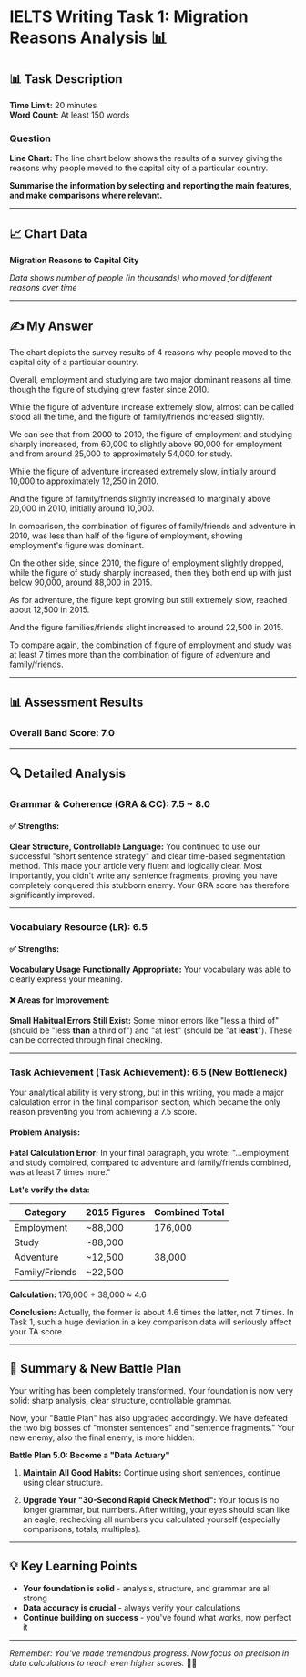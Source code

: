 # IELTS Writing Task 1: Migration Reasons Analysis 📊

## 📊 Task Description

**Time Limit:** 20 minutes  
**Word Count:** At least 150 words

### Question
**Line Chart:** The line chart below shows the results of a survey giving the reasons why people moved to the capital city of a particular country.

**Summarise the information by selecting and reporting the main features, and make comparisons where relevant.**

---

## 📈 Chart Data

**Migration Reasons to Capital City**

*Data shows number of people (in thousands) who moved for different reasons over time*

---

## ✍️ My Answer

The chart depicts the survey results of 4 reasons why people moved to the capital city of a particular country.

Overall, employment and studying are two major dominant reasons all time, though the figure of studying grew faster since 2010.

While the figure of adventure increase extremely slow, almost can be called stood all the time, and the figure of family/friends increased slightly.

We can see that from 2000 to 2010, the figure of employment and studying sharply increased, from 60,000 to slightly above 90,000 for employment and from around 25,000 to approximately 54,000 for study.

While the figure of adventure increased extremely slow, initially around 10,000 to approximately 12,250 in 2010.

And the figure of family/friends slightly increased to marginally above 20,000 in 2010, initially around 10,000.

In comparison, the combination of figures of family/friends and adventure in 2010, was less than half of the figure of employment, showing employment's figure was dominant.

On the other side, since 2010, the figure of employment slightly dropped, while the figure of study sharply increased, then they both end up with just below 90,000, around 88,000 in 2015.

As for adventure, the figure kept growing but still extremely slow, reached about 12,500 in 2015.

And the figure families/friends slight increased to around 22,500 in 2015.

To compare again, the combination of figure of employment and study was at least 7 times more than the combination of figure of adventure and family/friends.

---

## 📊 Assessment Results

### Overall Band Score: **7.0**

---

## 🔍 Detailed Analysis

### **Grammar & Coherence (GRA & CC): 7.5 ~ 8.0**

#### ✅ **Strengths:**

**Clear Structure, Controllable Language:** You continued to use our successful "short sentence strategy" and clear time-based segmentation method. This made your article very fluent and logically clear. Most importantly, you didn't write any sentence fragments, proving you have completely conquered this stubborn enemy. Your GRA score has therefore significantly improved.

---

### **Vocabulary Resource (LR): 6.5**

#### ✅ **Strengths:**

**Vocabulary Usage Functionally Appropriate:** Your vocabulary was able to clearly express your meaning.

#### ❌ **Areas for Improvement:**

**Small Habitual Errors Still Exist:** Some minor errors like "less a third of" (should be "less **than** a third of") and "at lest" (should be "at **least**"). These can be corrected through final checking.

---

### **Task Achievement (Task Achievement): 6.5 (New Bottleneck)**

Your analytical ability is very strong, but in this writing, you made a major calculation error in the final comparison section, which became the only reason preventing you from achieving a 7.5 score.

#### **Problem Analysis:**

**Fatal Calculation Error:** In your final paragraph, you wrote: "...employment and study combined, compared to adventure and family/friends combined, was at least 7 times more."

**Let's verify the data:**

| Category | 2015 Figures | Combined Total |
|----------|--------------|----------------|
| Employment | ~88,000 | 176,000 |
| Study | ~88,000 | |
| Adventure | ~12,500 | 38,000 |
| Family/Friends | ~22,500 | |

**Calculation:** 176,000 ÷ 38,000 ≈ 4.6

**Conclusion:** Actually, the former is about 4.6 times the latter, not 7 times. In Task 1, such a huge deviation in a key comparison data will seriously affect your TA score.

---

## 📝 **Summary & New Battle Plan**

Your writing has been completely transformed. Your foundation is now very solid: sharp analysis, clear structure, controllable grammar.

Now, your "Battle Plan" has also upgraded accordingly. We have defeated the two big bosses of "monster sentences" and "sentence fragments." Your new enemy, also the final enemy, is more hidden:

**Battle Plan 5.0: Become a "Data Actuary"**

1. **Maintain All Good Habits:** Continue using short sentences, continue using clear structure.

2. **Upgrade Your "30-Second Rapid Check Method":** Your focus is no longer grammar, but numbers. After writing, your eyes should scan like an eagle, rechecking all numbers you calculated yourself (especially comparisons, totals, multiples).

---

## 💡 **Key Learning Points**

- **Your foundation is solid** - analysis, structure, and grammar are all strong
- **Data accuracy is crucial** - always verify your calculations
- **Continue building on success** - you've found what works, now perfect it

---

*Remember: You've made tremendous progress. Now focus on precision in data calculations to reach even higher scores.* 🚀✨